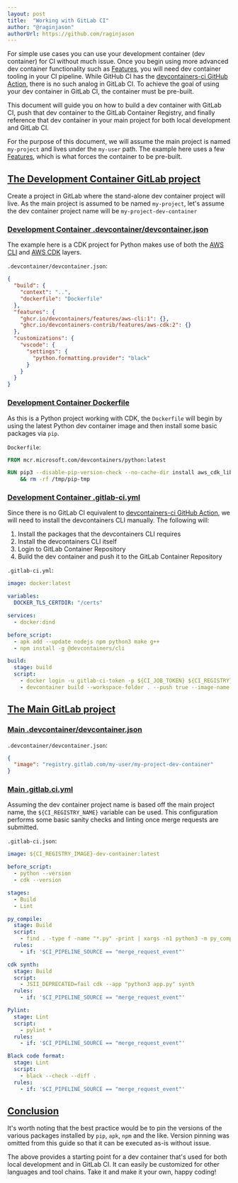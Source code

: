 ```yaml
---
layout: post
title:  "Working with GitLab CI"
author: "@raginjason"
authorUrl: https://github.com/raginjason
---
```


For simple use cases you can use your development container (dev container) for CI without much issue. Once you begin using more advanced dev container functionality such as [Features](/features), you will need dev container tooling in your CI pipeline. While GitHub CI has the [devcontainers-ci GitHub Action](https://github.com/marketplace/actions/devcontainers-ci), there is no such analog in GitLab CI. To achieve the goal of using your dev container in GitLab CI, the container must be pre-built.

This document will guide you on how to build a dev container with GitLab CI, push that dev container to the GitLab Container Registry, and finally reference that dev container in your main project for both local development and GitLab CI.

For the purpose of this document, we will assume the main project is named `my-project` and lives under the `my-user` path. The example here uses a few [Features](/features), which is what forces the container to be pre-built.

## <a href="#dev-container-project" name="dev-container-project" class="anchor">The Development Container GitLab project</a>

Create a project in GitLab where the stand-alone dev container project will live. As the main project is assumed to be named `my-project`, let's assume the dev container project name will be `my-project-dev-container`

### <a href="#dev-container-json" name="dev-container-json" class="anchor">Development Container .devcontainer/devcontainer.json</a>
 
The example here is a CDK project for Python makes use of both the [AWS CLI](https://github.com/devcontainers/features/tree/main/src/aws-cli) and [AWS CDK](http://github.com/devcontainers-contrib/features/tree/main/src/aws-cdk) layers.

`.devcontainer/devcontainer.json`:

```json
{
  "build": {
    "context": "..",
    "dockerfile": "Dockerfile"
  },
  "features": {
    "ghcr.io/devcontainers/features/aws-cli:1": {},
    "ghcr.io/devcontainers-contrib/features/aws-cdk:2": {}
  },
  "customizations": {
    "vscode": {
      "settings": {
        "python.formatting.provider": "black"
      }
    }
  }
}
```

### <a href="#dev-container-dockerfile" name="dev-container-dockerfile" class="anchor">Development Container Dockerfile</a>

As this is a Python project working with CDK, the `Dockerfile` will begin by using the latest Python dev container image and then install some basic packages via `pip`.

`Dockerfile`:

```Dockerfile
FROM mcr.microsoft.com/devcontainers/python:latest

RUN pip3 --disable-pip-version-check --no-cache-dir install aws_cdk_lib constructs jsii pylint \
    && rm -rf /tmp/pip-tmp
```

### <a href="#dev-container-gitlab-ci" name="dev-container-gitlab-ci" class="anchor">Development Container .gitlab-ci.yml</a>

Since there is no GitLab CI equivalent to [devcontainers-ci GitHub Action](https://github.com/marketplace/actions/devcontainers-ci), we will need to install the devcontainers CLI manually. The following will:

1. Install the packages that the devcontainers CLI requires
2. Install the devcontainers CLI itself
3. Login to GitLab Container Repository
4. Build the dev container and push it to the GitLab Container Repository

`.gitlab-ci.yml`:

```yaml
image: docker:latest

variables:
  DOCKER_TLS_CERTDIR: "/certs"

services:
  - docker:dind

before_script:
  - apk add --update nodejs npm python3 make g++
  - npm install -g @devcontainers/cli

build:
  stage: build
  script:
    - docker login -u gitlab-ci-token -p ${CI_JOB_TOKEN} ${CI_REGISTRY}
    - devcontainer build --workspace-folder . --push true --image-name ${CI_REGISTRY_IMAGE}:latest
```

## <a href="#main-project" name="main-project" class="anchor">The Main GitLab project</a>

### <a href="#main-project-devcontainer-json" name="main-project-devcontainer-json" class="anchor">Main .devcontainer/devcontainer.json</a>

`.devcontainer/devcontainer.json`:

```json
{
  "image": "registry.gitlab.com/my-user/my-project-dev-container"
}
```

### <a href="#main-project-gitlab-ci-json" name="main-project-gitlab-ci-json" class="anchor">Main .gitlab.ci.yml</a>

Assuming the dev container project name is based off the main project name, the `${CI_REGISTRY_NAME}` variable can be used. This configuration performs some basic sanity checks and linting once merge requests are submitted.

`.gitlab-ci.json`:

```yaml
image: ${CI_REGISTRY_IMAGE}-dev-container:latest

before_script:
  - python --version
  - cdk --version

stages:
  - Build
  - Lint

py_compile:
  stage: Build
  script:
    - find . -type f -name "*.py" -print | xargs -n1 python3 -m py_compile
  rules:
    - if: '$CI_PIPELINE_SOURCE == "merge_request_event"'

cdk synth:
  stage: Build
  script:
    - JSII_DEPRECATED=fail cdk --app "python3 app.py" synth
  rules:
    - if: '$CI_PIPELINE_SOURCE == "merge_request_event"'

Pylint:
  stage: Lint
  script:
    - pylint *
  rules:
    - if: '$CI_PIPELINE_SOURCE == "merge_request_event"'

Black code format:
  stage: Lint
  script:
    - black --check --diff .
  rules:
    - if: '$CI_PIPELINE_SOURCE == "merge_request_event"'
```

## <a href="#conclusion" name="conclusion" class="anchor">Conclusion</a>

It's worth noting that the best practice would be to pin the versions of the various packages installed by `pip`, `apk`, `npm` and the like. Version pinning was omitted from this guide so that it can be executed as-is without issue.

The above provides a starting point for a dev container that's used for both local development and in GitLab CI. It can easily be customized for other languages and tool chains. Take it and make it your own, happy coding!